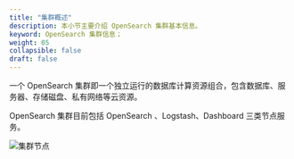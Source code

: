 ```yaml
---
title: "集群概述"
description: 本小节主要介绍 OpenSearch 集群基本信息。 
keyword: OpenSearch 集群信息；
weight: 05
collapsible: false
draft: false
---
```



一个 OpenSearch 集群即一个独立运行的数据库计算资源组合，包含数据库、服务器、存储磁盘、私有网络等云资源。

OpenSearch 集群目前包括 OpenSearch 、Logstash、Dashboard 三类节点服务。

<img src="../../../_images/os_node_arch.png" alt="集群节点" style="zoom:100%;" />
